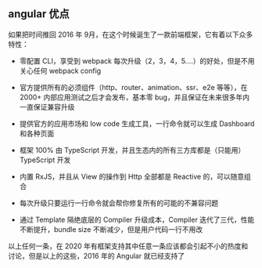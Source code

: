 ## angular 优点 
如果把时间推回 2016 年 9月，在这个时候诞生了一款前端框架，它有着以下众多特性：

- 零配置 CLI，享受到 webpack 每次升级（2，3，4，5....）的好处，但是不用关心任何 webpack config

- 官方提供所有的必须组件（http、router、animation、ssr、e2e 等等），在  2000+ 内部应用测试之后才会发布，基本零 bug，并且保证在未来很多年内一直保证兼容升级

- 提供官方的应用市场和 low code 生成工具，一行命令就可以生成 Dashboard 和各种页面

- 框架 100% 由 TypeScript 开发，并且生态内的所有三方库都是（只能用） TypeScript 开发 

- 内置 RxJS，并且从 View 的操作到 Http 全部都是 Reactive 的，可以随意组合

- 每次升级只要运行一行命令就会帮你修复所有的可能的不兼容问题

- 通过 Template 隔绝底层的 Compiler 升级成本，Compiler 迭代了三代，性能不断提升，bundle size 不断减少，但是用户代码一行不用改


以上任何一条，在 2020 年有框架支持其中任意一条应该都会引起不小的热度和讨论，但是以上的这些，2016 年的 Angular 就已经支持了 


